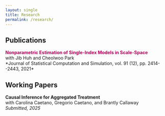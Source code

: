 ```yaml
---
layout: single
title: Research
permalink: /research/
---
```


## Publications

<a href="https://www.tandfonline.com/doi/abs/10.1080/00949655.2021.1898610" style="color:#b30059; font-weight:bold; text-decoration:none;">
  Nonparametric Estimation of Single-Index Models in Scale-Space
</a> <br /> with Jib Huh and Cheolwoo Park <br />
*Journal of Statistical Computation and Simulation, vol. 91 (12), pp. 2414--2443, 2021*

## Working Papers

**Causal Inference for Aggregated Treatment** <br /> with Carolina Caetano, Gregorio Caetano, and Brantly Callaway <br /> 
*Submitted, 2025*
